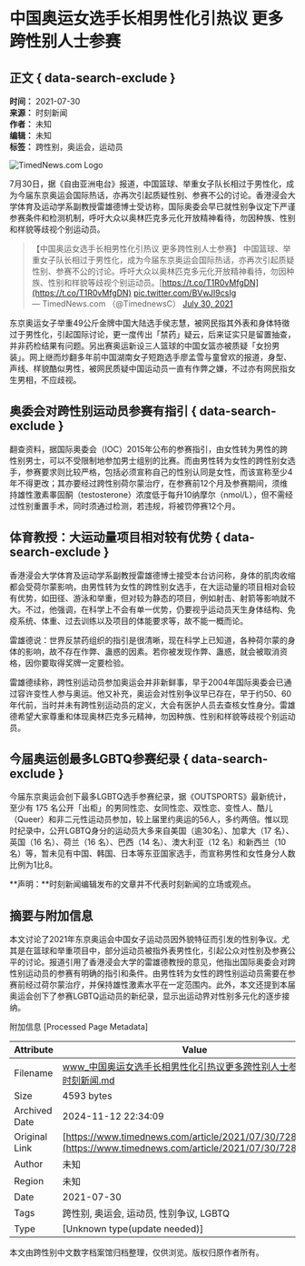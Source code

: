 # 中国奥运女选手长相男性化引热议 更多跨性别人士参赛

## 正文 { data-search-exclude }


**时间：** 2021-07-30  
**来源：** 时刻新闻  
**作者：** 未知  
**编辑：** 未知  
**标签：** 跨性别，奥运会，运动员  

![TimedNews.com Logo](https://www.timednews.com/timednews_cn.png)

7月30日，据《自由亚洲电台》报道，中国篮球、举重女子队长相过于男性化，成为今届东京奥运会国际热话，亦再次引起质疑性别、参赛不公的讨论。香港浸会大学体育及运动学系副教授雷雄德博士受访称，国际奥委会早已就性别争议定下严谨参赛条件和检测机制，呼吁大众以奥林匹克多元化开放精神看待，勿因种族、性别和样貌等歧视个别运动员。

> 【中国奥运女选手长相男性化引热议 更多跨性别人士参赛】 中国篮球、举重女子队长相过于男性化，成为今届东京奥运会国际热话，亦再次引起质疑性别、参赛不公的讨论。呼吁大众以奥林匹克多元化开放精神看待，勿因种族、性别和样貌等歧视个别运动员。[https://t.co/T1R0vMfgDN](https://t.co/T1R0vMfgDN) [pic.twitter.com/BVwJI9csIg](https://t.co/BVwJI9csIg)  
> — TimedNews.com （@TimednewsC） [July 30, 2021](https://twitter.com/TimednewsC/status/1421241829672972290?ref_src=twsrc%5Etfw)

东京奥运女子举重49公斤金牌中国大陆选手侯志慧，被网民指其外表和身体特徵过于男性化，引起国际讨论，更一度传出「禁药」疑云，后来证实只是留置抽查，并非药检结果有问题。另出赛奥运新设三人篮球的中国女篮亦被质疑「女扮男装」。网上继而炒翻多年前中国湖南女子短跑选手廖孟雪与童曾欢的报道，身型、声线、样貌酷似男性，被网民质疑中国运动员一直有作弊之嫌，不过亦有网民指女生男相，不应歧视。

## 奥委会对跨性别运动员参赛有指引 { data-search-exclude }

翻查资料，据国际奥委会（IOC）2015年公布的参赛指引，由女性转为男性的跨性别男士，可以不受限制地参加男士组别的比赛。而由男性转为女性的跨性别女选手，参赛要求则比较严格，包括必须宣称自己的性别认同是女性，而该宣称至少4年不得更改；其亦要经过跨性别荷尔蒙治疗，在参赛前12个月及参赛期间，须维持雄性激素睾固酮（testosterone）浓度低于每升10纳摩尔（nmol/L），但不需经过性别重置手术，同时须通过检测，若违规，将被罚停赛12个月。

## 体育教授：大运动量项目相对较有优势 { data-search-exclude }

香港浸会大学体育及运动学系副教授雷雄德博士接受本台访问称，身体的肌肉收缩都会受荷尔蒙影响，由男性转为女性的跨性别女选手，在大运动量的项目相对会较有优势，如田径、游泳和举重，但对较为静态的项目，例如射击、射箭等影响就不大。不过，他强调，在科学上不会有单一优势，仍要视乎运动员天生身体结构、免疫系统、体重、过去训练以及项目的体能要求等，故不能一概而论。

雷雄德说：世界反禁药组织的指引是很清晰，现在科学上已知道，各种荷尔蒙的身体的影响，故不存在作弊、蛊惑的因素。若你被发现作弊、蛊惑，就会被取消资格，因你要取得奖牌一定要检验。

雷雄德续称，跨性别运动员参加奥运会并非新鲜事，早于2004年国际奥委会已通过容许变性人参与奥运。他又补充，奥运会对性别争议早已存在，早于约50、60年代前，当时并未有跨性别运动员的定义，大会有医护人员去查核女性身分。雷雄德希望大家尊重和体现奥林匹克多元精神，勿因种族、性别和样貌等歧视个别运动员。

## 今届奥运创最多LGBTQ参赛纪录 { data-search-exclude }

今届东京奥运会创下最多LGBTQ选手参赛纪录，据《OUTSPORTS》最新统计，至少有 175 名公开「出柜」的男同性恋、女同性恋、双性恋、变性人、酷儿（Queer）和非二元性运动员参加，较上届里约奥运的56人，多约两倍。惟以现时纪录中，公开LGBTQ身分的运动员大多来自美国（逾30名）、加拿大（17 名）、英国（16 名）、荷兰（16 名）、巴西（14 名）、澳大利亚（12 名）和新西兰（10 名）等，暂未见有中国、韩国、日本等东亚国家选手，而宣称男性和女性身分人数比例为1比8。

**声明：**时刻新闻编辑发布的文章并不代表时刻新闻的立场或观点。

## 摘要与附加信息

<!-- tcd_abstract -->
本文讨论了2021年东京奥运会中国女子运动员因外貌特征而引发的性别争议。尤其是在篮球和举重项目中，部分运动员被指外表男性化，引起公众对性别及参赛公平的讨论。报道引用了香港浸会大学的雷雄德教授的意见，他指出国际奥委会对跨性别运动员的参赛有明确的指引和条件。由男性转为女性的跨性别运动员需要在参赛前经过荷尔蒙治疗，并保持雄性激素水平在一定范围内。此外，本文还提到本届奥运会创下了参赛LGBTQ运动员的新纪录，显示出运动界对性别多元化的逐步接纳。
<!-- tcd_abstract_end -->

附加信息 [Processed Page Metadata]

| Attribute       | Value                                  |
|-----------------|----------------------------------------|
| Filename        | www_中国奥运女选手长相男性化引热议更多跨性别人士参赛_-_时刻新闻.md                             |
| Size            | 4593 bytes                           |
| Archived Date   | 2024-11-12 22:34:09                             |
| Original Link   | [https://www.timednews.com/article/2021/07/30/7280.html](https://www.timednews.com/article/2021/07/30/7280.html)                       |
| Author          | 未知                               |
| Region          | 未知                               |
| Date            | 2021-07-30                                 |
| Tags            | 跨性别, 奥运会, 运动员, 性别争议, LGBTQ                                 |
| Type            | [Unknown type(update needed)]                                 |
<!-- tcd_table_end -->

本文由跨性别中文数字档案馆归档整理，仅供浏览。版权归原作者所有。
